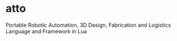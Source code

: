 # atto
Portable Robotic Automation, 3D Design, Fabrication and Logistics Language and Framework in Lua

